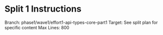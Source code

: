 # Split 1 Instructions
Branch: phase1/wave1/effort1-api-types-core-part1
Target: See split plan for specific content
Max Lines: 800
